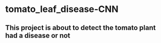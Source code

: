 # tomato_leaf_disease-CNN
## This project is about to detect the tomato plant had a disease or not 
